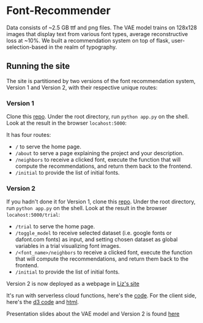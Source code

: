 # Font-Recommender

Data consists of ~2.5 GB ttf and png files.  The VAE model trains on 128x128 images that display text from various font types, average reconstructive loss at ~10%. We built a recommendation system on top of flask, user-selection-based in the realm of typography.   


## Running the site

The site is partitioned by two versions of the font recommendation system, Version 1 and Version 2, with their respective unique routes:

### Version 1

Clone this [repo](https://github.com/DerpMind/font_recommender.git).  Under the root directory, run `python app.py` on the shell. Look at the result in the browser `locahost:5000`:  

It has four routes:

- `/` to serve the home page.
- `/about` to serve a page explaining the project and your description.
- `/neighbors` to receive a clicked font, execute the function that will compute the recommendations, and return them back to the frontend.
- `/initial` to provide the list of initial fonts.


### Version 2

If you hadn't done it for Version 1, clone this [repo](https://github.com/DerpMind/font_recommender.git).  Under the root directory, run `python app.py` on the shell. Look at the result in the browser `locahost:5000/trial`:


- `/trial` to serve the home page.
- `/toggle_model` to receive selected dataset (i.e. google fonts or dafont.com fonts) as input, and setting chosen dataset as global variables in a trial visualizing font images.
- `/<font_name>/neighbors` to receive a clicked font, execute the function that will compute the recommendations, and return them back to the frontend.
- `/initial` to provide the list of initial fonts.

Version 2 is now deployed as a webpage in [Liz's site](https://ekeleshian.github.io/visualizations.html)  

It's run with serverless cloud functions, here's the [code](https://github.com/ekeleshian/gcf_smartFont). For the client side, here's the [d3 code](https://github.com/ekeleshian/ekeleshian.github.io/blob/developed/static/new_viz.js) and [html](https://github.com/ekeleshian/ekeleshian.github.io/blob/developed/static/visualizations.html).

Presentation slides about the VAE model and Version 2 is found [here](https://docs.google.com/presentation/d/1oWmacOUspKoZ1noWW_25h4o8gx4xrnYLUepGBeQ1gRE/edit?usp=sharing)